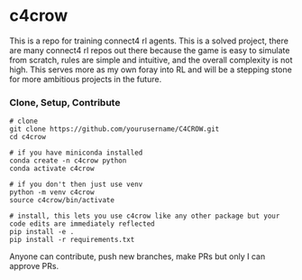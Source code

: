 # c4crow

This is a repo for training connect4 rl agents. This is a solved project, there are many connect4 rl repos out there because the game is easy to simulate from scratch, rules are simple and intuitive, and the overall complexity is not high. This serves more as my own foray into RL and will be a stepping stone for more ambitious projects in the future.

### Clone, Setup, Contribute

```
# clone
git clone https://github.com/yourusername/C4CROW.git
cd c4crow

# if you have miniconda installed
conda create -n c4crow python
conda activate c4crow

# if you don't then just use venv
python -m venv c4crow
source c4crow/bin/activate

# install, this lets you use c4crow like any other package but your code edits are immediately reflected
pip install -e .
pip install -r requirements.txt
```

Anyone can contribute, push new branches, make PRs but only I can approve PRs.
